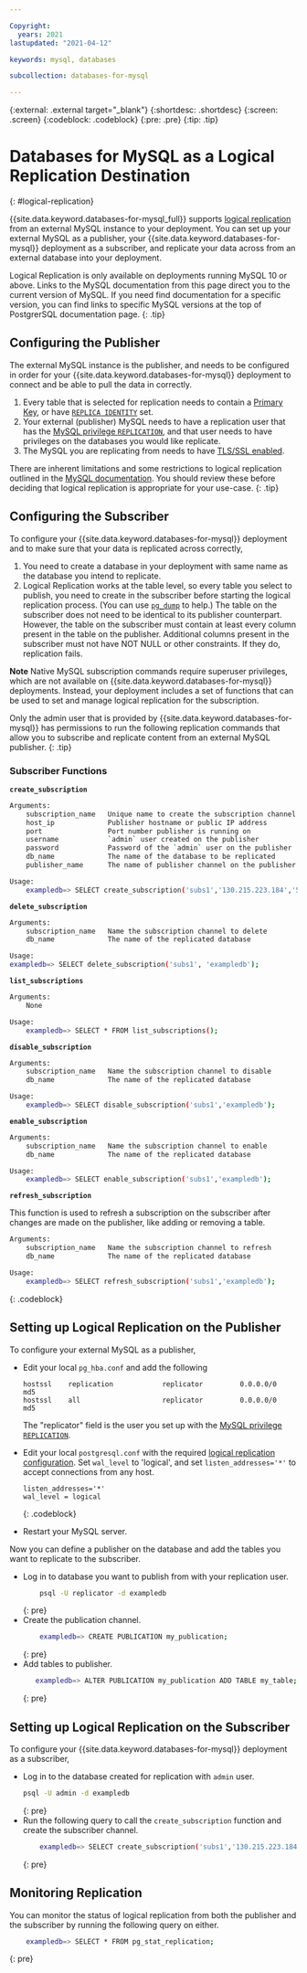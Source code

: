 ```yaml
---

Copyright:
  years: 2021
lastupdated: "2021-04-12"

keywords: mysql, databases

subcollection: databases-for-mysql

---
```


{:external: .external target="_blank"}
{:shortdesc: .shortdesc}
{:screen: .screen}
{:codeblock: .codeblock}
{:pre: .pre}
{:tip: .tip}


# Databases for MySQL as a Logical Replication Destination
{: #logical-replication}

{{site.data.keyword.databases-for-mysql_full}} supports [logical replication](https://www.postgresql.org/docs/current/logical-replication.html) from an external MySQL instance to your deployment. You can set up your external MySQL as a publisher, your {{site.data.keyword.databases-for-mysql}} deployment as a subscriber, and replicate your data across from an external database into your deployment.

Logical Replication is only available on deployments running MySQL 10 or above. Links to the MySQL documentation from this page direct you to the current version of MySQL. If you need find documentation for a specific version, you can find links to specific MySQL versions at the top of PostgrerSQL documentation page.
{: .tip}

## Configuring the Publisher

The external MySQL instance is the publisher, and needs to be configured in order for your {{site.data.keyword.databases-for-mysql}} deployment to connect and be able to pull the data in correctly.

1. Every table that is selected for replication needs to contain a [Primary Key](https://www.postgresql.org/docs/current/ddl-constraints.html#DDL-CONSTRAINTS-PRIMARY-KEYS), or have [`REPLICA IDENTITY`](https://www.postgresql.org/docs/current/sql-altertable.html#replica-identity) set.
2. Your external (publisher) MySQL needs to have a replication user that has the [MySQL privilege `REPLICATION`](https://www.postgresql.org/docs/current/sql-createrole.html#replication), and that user needs to have privileges on the databases you would like replicate.
3. The MySQL you are replicating from needs to have [TLS/SSL enabled](https://www.postgresql.org/docs/current/ssl-tcp.html).

There are inherent limitations and some restrictions to logical replication outlined in the [MySQL documentation](https://www.postgresql.org/docs/current/logical-replication-restrictions.html). You should review these before deciding that logical replication is appropriate for your use-case.
{: .tip}

## Configuring the Subscriber

To configure your {{site.data.keyword.databases-for-mysql}} deployment and to make sure that your data is replicated across correctly,

1. You need to create a database in your deployment with same name as the database you intend to replicate.
2. Logical Replication works at the table level, so every table you select to publish, you need to create in the subscriber before starting the logical replication process. (You can use [`pg_dump`](https://www.postgresql.org/docs/current/app-pgdump.html) to help.) The table on the subscriber does not need to be identical to its publisher counterpart. However, the table on the subscriber must contain at least every  column present in the table on the publisher. Additional columns present in the subscriber must not have NOT NULL or other constraints. If they do, replication fails.

**Note** Native MySQL subscription commands require superuser privileges, which are not available on {{site.data.keyword.databases-for-mysql}} deployments. Instead, your deployment includes a set of functions that can be used to set and manage logical replication for the subscription. 

Only the admin user that is provided by {{site.data.keyword.databases-for-mysql}} has permissions to run the following replication commands that allow you to subscribe and replicate content from an external MySQL publisher.
{: .tip}

### Subscriber Functions

**`create_subscription`**
```bash
Arguments:
    subscription_name   Unique name to create the subscription channel with
    host_ip             Publisher hostname or public IP address
    port                Port number publisher is running on
    username            `admin` user created on the publisher
    password            Password of the `admin` user on the publisher
    db_name             The name of the database to be replicated
    publisher_name      The name of publisher channel on the publisher

Usage:
    exampledb=> SELECT create_subscription('subs1','130.215.223.184','5432','password','admin','exampledb','my_publication');
```

**`delete_subscription`**
```bash
Arguments:
    subscription_name   Name the subscription channel to delete
    db_name             The name of the replicated database

Usage:
exampledb=> SELECT delete_subscription('subs1', 'exampledb');
```

**`list_subscriptions`**
```bash
Arguments:
    None

Usage:
    exampledb=> SELECT * FROM list_subscriptions();
```

**`disable_subscription`**
```bash
Arguments:
    subscription_name   Name the subscription channel to disable
    db_name             The name of the replicated database

Usage:
    exampledb=> SELECT disable_subscription('subs1','exampledb');
```

**`enable_subscription`**
```bash
Arguments:
    subscription_name   Name the subscription channel to enable
    db_name             The name of the replicated database

Usage:
    exampledb=> SELECT enable_subscription('subs1','exampledb');
```

**`refresh_subscription`**  

This function is used to refresh a subscription on the subscriber after changes are made on the publisher, like adding or removing a table.
```bash
Arguments:
    subscription_name   Name the subscription channel to refresh
    db_name             The name of the replicated database

Usage:
    exampledb=> SELECT refresh_subscription('subs1','exampledb');
```
{: .codeblock}

## Setting up Logical Replication on the Publisher

To configure your external MySQL as a publisher,

- Edit your local `pg_hba.conf` and add the following 
    ```text
    hostssl    replication            replicator         0.0.0.0/0      md5
    hostssl    all                    replicator         0.0.0.0/0      md5
    ```
    The "replicator" field is the user you set up with the [MySQL privilege `REPLICATION`](https://www.postgresql.org/docs/current/sql-createrole.html#replication).

- Edit your local `postgresql.conf` with the required [logical replication configuration](https://www.postgresql.org/docs/current/logical-replication-config.html). Set `wal_level` to 'logical', and set `listen_addresses='*'` to accept connections from any host.  
    ```text
    listen_addresses='*'
    wal_level = logical                   
    ```
    {: .codeblock}

- Restart your MySQL server.

Now you can define a publisher on the database and add the tables you want to replicate to the subscriber.

- Log in to database you want to publish from with your replication user.
    ```bash
        psql -U replicator -d exampledb
    ```
    {: pre}
- Create the publication channel.
    ```bash
        exampledb=> CREATE PUBLICATION my_publication;
    ``` 
    {: pre}
- Add tables to publisher.
    ```bash
       exampledb=> ALTER PUBLICATION my_publication ADD TABLE my_table;
    ```
    {: pre}

## Setting up Logical Replication on the Subscriber

To configure your {{site.data.keyword.databases-for-mysql}} deployment as a subscriber,
- Log in to the database created for replication with `admin` user.
    ```bash
    psql -U admin -d exampledb
    ```
    {: pre}
- Run the following query to call the `create_subscription` function and create the subscriber channel. 
    ```bash
        exampledb=> SELECT create_subscription('subs1','130.215.223.184','5432','admin','password','exampledb','my_publication');
    ```
    {: pre}

## Monitoring Replication

You can monitor the status of logical replication from both the publisher and the subscriber by running the following query on either.
```bash
    exampledb=> SELECT * FROM pg_stat_replication;
```
{: pre}
